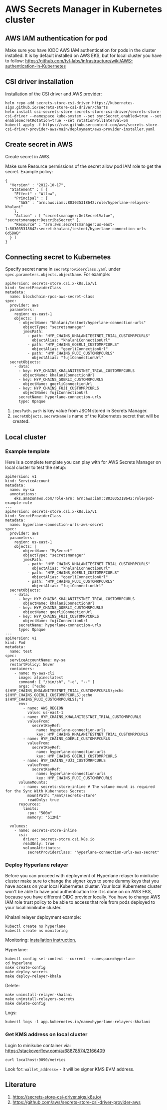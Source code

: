 # AWS Secrets Manager in Kubernetes cluster

## AWS IAM authentication for pod

Make sure you have IODC AWS IAM authentication for pods in the cluster installed. It is by default installed on AWS EKS, but for local cluster you have to follow: https://github.com/tvl-labs/infrastructure/wiki/AWS-authentication-in-Kubernetes

## CSI driver installation

Installation of the CSI driver and AWS provider:

```
helm repo add secrets-store-csi-driver https://kubernetes-sigs.github.io/secrets-store-csi-driver/charts
helm install csi-secrets-store secrets-store-csi-driver/secrets-store-csi-driver --namespace kube-system --set syncSecret.enabled=true --set enableSecretRotation=true --set rotationPollInterval=5m
kubectl apply -f https://raw.githubusercontent.com/aws/secrets-store-csi-driver-provider-aws/main/deployment/aws-provider-installer.yaml
```

## Create secret in AWS

Create secret in AWS.

Make sure Resource permissions of the secret allow pod IAM role to get the secret. Example policy:
```
{
  "Version" : "2012-10-17",
  "Statement" : [ {
    "Effect" : "Allow",
    "Principal" : {
      "AWS" : "arn:aws:iam::803035318642:role/hyperlane-relayers-khalani"
    },
    "Action" : [ "secretsmanager:GetSecretValue", "secretsmanager:DescribeSecret" ],
    "Resource" : "arn:aws:secretsmanager:us-east-1:803035318642:secret:khalani/testnet/hyperlane-connection-urls-6dSDWB"
  } ]
}
```

## Connecting secret to Kubernetes

Specify secret name in `secretproviderclass.yaml` under `spec.parameters.objects.objectName`. For example:
```
apiVersion: secrets-store.csi.x-k8s.io/v1
kind: SecretProviderClass
metadata:
  name: blockchain-rpcs-aws-secret-class
spec:
  provider: aws
  parameters:
    region: us-east-1
    objects: |
      - objectName: "khalani/testnet/hyperlane-connection-urls"
        objectType: "secretsmanager"
        jmesPath:
          - path: "HYP_CHAINS_KHALANITESTNET_TRIAL_CUSTOMRPCURLS"
            objectAlias: "khalaniConnectionUrl"
          - path: "HYP_CHAINS_GOERLI_CUSTOMRPCURLS"
            objectAlias: "goerliConnectionUrl"
          - path: "HYP_CHAINS_FUJI_CUSTOMRPCURLS"
            objectAlias: "fujiConnectionUrl"
  secretObjects:
    - data:
      - key: HYP_CHAINS_KHALANITESTNET_TRIAL_CUSTOMRPCURLS
        objectName: khalaniConnectionUrl
      - key: HYP_CHAINS_GOERLI_CUSTOMRPCURLS
        objectName: goerliConnectionUrl
      - key: HYP_CHAINS_FUJI_CUSTOMRPCURLS
        objectName: fujiConnectionUrl
      secretName: hyperlane-connection-urls
      type: Opaque   
```

1. `jmesPath.path` is key value from JSON stored in Secrets Manager.
2. `secretObjects.secretName` is name of the Kubernetes secret that will be created.

## Local cluster

### Example template

Here is a complete template you can play with for AWS Secrets Manager on local cluster to test the setup:
```
apiVersion: v1
kind: ServiceAccount
metadata:
  name: my-sa
  annotations:
    eks.amazonaws.com/role-arn: arn:aws:iam::803035318642:role/pod-example-role
---
apiVersion: secrets-store.csi.x-k8s.io/v1
kind: SecretProviderClass
metadata:
  name: hyperlane-connection-urls-aws-secret
spec:
  provider: aws
  parameters:
    region: us-east-1
    objects: |
      - objectName: "MySecret"
        objectType: "secretsmanager"
        jmesPath:
          - path: "HYP_CHAINS_KHALANITESTNET_TRIAL_CUSTOMRPCURLS"
            objectAlias: "khalaniConnectionUrl"
          - path: "HYP_CHAINS_GOERLI_CUSTOMRPCURLS"
            objectAlias: "goerliConnectionUrl"
          - path: "HYP_CHAINS_FUJI_CUSTOMRPCURLS"
            objectAlias: "fujiConnectionUrl"
  secretObjects:
    - data:
      - key: HYP_CHAINS_KHALANITESTNET_TRIAL_CUSTOMRPCURLS
        objectName: khalaniConnectionUrl
      - key: HYP_CHAINS_GOERLI_CUSTOMRPCURLS
        objectName: goerliConnectionUrl
      - key: HYP_CHAINS_FUJI_CUSTOMRPCURLS
        objectName: fujiConnectionUrl
      secretName: hyperlane-connection-urls
      type: Opaque   
---
apiVersion: v1
kind: Pod
metadata:
  name: test
spec:
  serviceAccountName: my-sa
  restartPolicy: Never
  containers:
    - name: my-aws-cli
      image: alpine:latest
      command: [ "/bin/sh", "-c", "--" ]
      args: ["echo $(HYP_CHAINS_KHALANITESTNET_TRIAL_CUSTOMRPCURLS);echo $(HYP_CHAINS_GOERLI_CUSTOMRPCURLS);echo $(HYP_CHAINS_FUJI_CUSTOMRPCURLS);"]
      env:
        - name: AWS_REGION
          value: us-east-1
        - name: HYP_CHAINS_KHALANITESTNET_TRIAL_CUSTOMRPCURLS
          valueFrom:
            secretKeyRef:
              name: hyperlane-connection-urls
              key: HYP_CHAINS_KHALANITESTNET_TRIAL_CUSTOMRPCURLS
        - name: HYP_CHAINS_GOERLI_CUSTOMRPCURLS
          valueFrom:
            secretKeyRef:
              name: hyperlane-connection-urls
              key: HYP_CHAINS_GOERLI_CUSTOMRPCURLS
        - name: HYP_CHAINS_FUJI_CUSTOMRPCURLS
          valueFrom:
            secretKeyRef:
              name: hyperlane-connection-urls
              key: HYP_CHAINS_FUJI_CUSTOMRPCURLS
      volumeMounts:
        - name: secrets-store-inline # The volume mount is required for the Sync With Kubernetes Secrets
          mountPath: "/mnt/secrets-store"
          readOnly: true
      resources:
        limits:
          cpu: "500m"
          memory: "512Mi"
      
  volumes:
    - name: secrets-store-inline
      csi:
        driver: secrets-store.csi.k8s.io
        readOnly: true
        volumeAttributes:
          secretProviderClass: "hyperlane-connection-urls-aws-secret"
```

### Deploy Hyperlane relayer

Before you can proceed with deployment of Hyperlane relayer to minikube cluster make sure to change the signer keys to some dummy keys that you have access on your local Kubernetes cluster. Your local Kubernetes cluster won't be able to have pod authentication like it is done on on AWS EKS, because you have different OIDC provider locally. You have to change AWS IAM role trust policy to be able to access that role from pods deployed to your local minikube cluster.

Khalani relayer deployment example:

```
kubectl create ns hyperlane
kubectl create ns monitoring
```

Monitoring: [installation instruction.](./monitoring/prometheus-stack/README.md)

Hyperlane:
```
kubectl config set-context --current --namespace=hyperlane
cd hyperlane
make create-config
make deploy-secrets
make deploy-relayer-khala
```

Delete:
```
make uninstall-relayer-khalani
make uninstall-relayers-secrets
make delete-config
```

Logs:
```
kubectl logs -l app.kubernetes.io/name=hyperlane-relayers-khalani
```

### Get KMS address on local cluster

Login to minikube container via: https://stackoverflow.com/a/68878574/2166409

```
curl localhost:9090/metrics
```

Look for: `wallet_address=` - it will be signer KMS EVM address.

## Literature

1. https://secrets-store-csi-driver.sigs.k8s.io/
2. https://github.com/aws/secrets-store-csi-driver-provider-aws